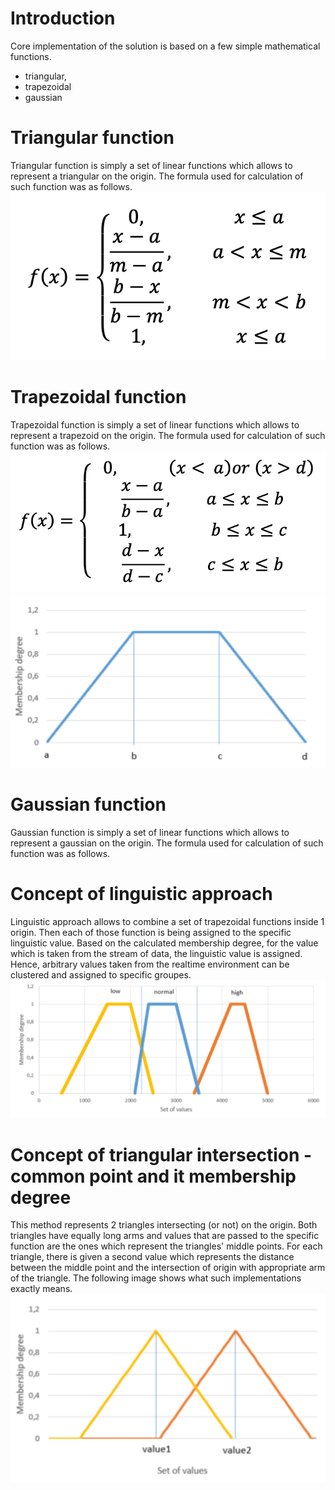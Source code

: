 # Introduction
Core implementation of the solution is based on a few simple mathematical functions. 
* triangular,
* trapezoidal
* gaussian

# Triangular function
Triangular function is simply a set of linear functions which allows to represent a triangular on the origin.
The formula used for calculation of such function was as follows.
![Triangular function](./images/triangular.png)

# Trapezoidal function
Trapezoidal function is simply a set of linear functions which allows to represent a trapezoid on the origin.
The formula used for calculation of such function was as follows.
![Trapezoidal function](./images/trapezoidal.png)
![Trapezoidal function](./images/trapezoidal_graph.png)
# Gaussian function
Gaussian function is simply a set of linear functions which allows to represent a gaussian on the origin.
The formula used for calculation of such function was as follows.

# Concept of linguistic approach
Linguistic approach allows to combine a set of trapezoidal functions inside 1 origin. Then each of those function is being 
assigned to the specific linguistic value. Based on the calculated membership degree, for the value which is taken from the stream of data, the linguistic value is assigned. Hence, arbitrary values taken from the realtime environment can be clustered and assigned to specific groupes. 
![Linguistic values](./images/linguistic_values.png)

# Concept of triangular intersection - common point and it membership degree
This method represents 2 triangles intersecting (or not) on the origin. Both triangles have equally long arms and values that are passed to the specific function are the ones which represent the triangles' middle points. For each triangle, there is given a second value which represents the distance between the middle point and the intersection of origin with appropriate arm of the triangle. The following image shows what such implementations exactly means.
![Intersection of triangles](./images/intersection_of_triangles.png)
